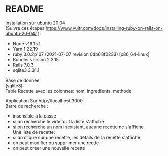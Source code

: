 # README

Installation sur ubuntu 20.04  
(Suivre ces étapes https://www.vultr.com/docs/installing-ruby-on-rails-on-ubuntu-20-04/ ):  
 - Node v16.15.1  
 - Yarn 1.22.19
 - ruby 3.0.2p107 (2021-07-07 revision 0db68f0233) [x86_64-linux]
 - Bundler version 2.3.15
 - Rails 7.0.3
 - sqlite3 3.31.1
  
Base de donnée  
(sqlite3):  
Table Recette avec les colonnes: nom, ingredients, methode  

Application Sur http://localhost:3000  
Barre de recherche :   
 - insensible a la casse
 - si on recherche le vide tout la liste s'affiche 
 - si on recherche un nom inexistant, aucune recette ne s'affiche  
Une liste de recette:  
 - si on clique sur une recette, les détails de la recette s'affiche
 - on peut modifier ou supprimer une rectte
 - on peut créer une nouvelle recette
